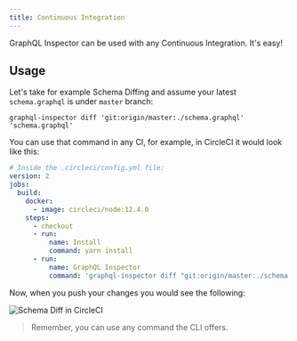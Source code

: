 ```yaml
---
title: Continuous Integration
---
```


GraphQL Inspector can be used with any Continuous Integration. It's easy!

## Usage

Let's take for example Schema Diffing and assume your latest `schema.graphql` is under `master` branch:

    graphql-inspector diff 'git:origin/master:./schema.graphql' 'schema.graphql'

You can use that command in any CI, for example, in CircleCI it would look like this:

```yaml
# Inside the .circleci/config.yml file:
version: 2
jobs:
  build:
    docker:
      - image: circleci/node:12.4.0
    steps:
      - checkout
      - run:
          name: Install
          command: yarn install
      - run:
          name: GraphQL Inspector
          command: 'graphql-inspector diff "git:origin/master:./schema.graphql" "schema.graphql"'
```

Now, when you push your changes you would see the following:

![Schema Diff in CircleCI](/img/cli/diff-ci.jpg)

> Remember, you can use any command the CLI offers.
